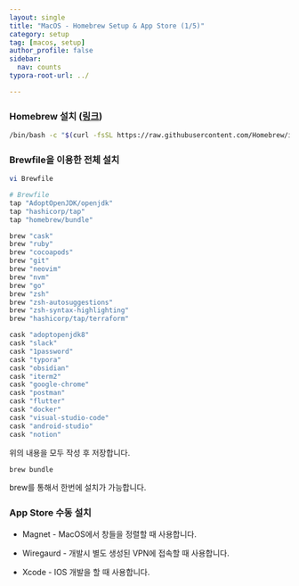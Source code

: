 ```yaml
---
layout: single
title: "MacOS - Homebrew Setup & App Store (1/5)"
category: setup
tag: [macos, setup]
author_profile: false
sidebar:
  nav: counts
typora-root-url: ../

---
```


### Homebrew 설치 (<a href="https://brew.sh/" target="_blank" rel="noreferrer noopener">링크</a>)

```bash
/bin/bash -c "$(curl -fsSL https://raw.githubusercontent.com/Homebrew/install/HEAD/install.sh)"
```



### Brewfile을 이용한 전체 설치

```bash
vi Brewfile
```

```bash
# Brewfile
tap "AdoptOpenJDK/openjdk"
tap "hashicorp/tap"
tap "homebrew/bundle"

brew "cask"
brew "ruby"
brew "cocoapods"
brew "git"
brew "neovim"
brew "nvm"
brew "go"
brew "zsh"
brew "zsh-autosuggestions"
brew "zsh-syntax-highlighting"
brew "hashicorp/tap/terraform"

cask "adoptopenjdk8"
cask "slack"
cask "1password"
cask "typora"
cask "obsidian"
cask "iterm2"
cask "google-chrome"
cask "postman"
cask "flutter"
cask "docker"
cask "visual-studio-code"
cask "android-studio"
cask "notion"
```

위의 내용을 모두 작성 후 저장합니다.

```bash
brew bundle
```

brew를 통해서 한번에 설치가 가능합니다.



### App Store 수동 설치

- Magnet - MacOS에서 창들을 정렬할 때 사용합니다.

- Wiregaurd - 개발시 별도 생성된 VPN에 접속할 때 사용합니다.

- Xcode - IOS 개발을 할 때 사용합니다.

